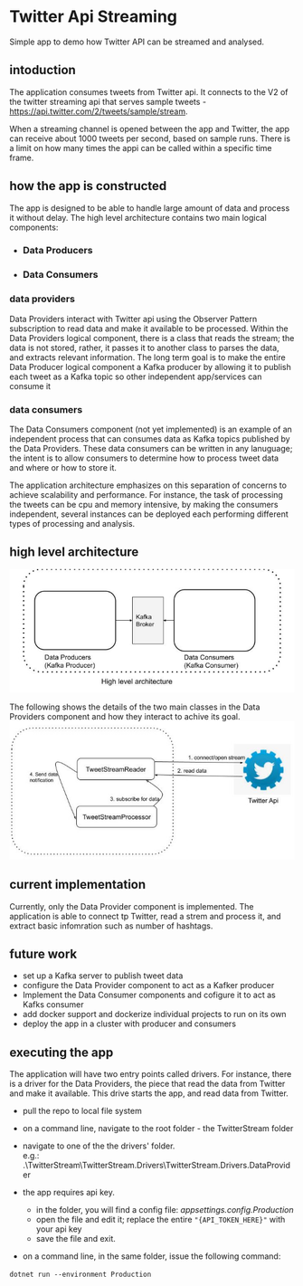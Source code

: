# Twitter Api Streaming
 Simple app to demo how Twitter API can be streamed and analysed.

## intoduction
The application consumes tweets from Twitter api. It connects to the V2 of the twitter streaming api that serves sample tweets - https://api.twitter.com/2/tweets/sample/stream.

When a streaming channel is opened between the app and Twitter, the app can receive about 1000 tweets per second, based on sample runs. There is a limit on how many times the appi can be called within a specific time frame.

## how the app is constructed
The app is designed to be able to handle large amount of data and process it without delay. The high level architecture contains two main logical components:
- ### Data Producers
- ### Data Consumers

### data providers
Data Providers interact with Twitter api using the Observer Pattern subscription to read data and make it available to be processed.
Within the Data Providers logical component, there is a class that reads the stream; the data is not stored, rather, it passes it to another class to parses the data, and extracts relevant information. The long term goal is to make the entire Data Producer logical component a Kafka producer by allowing it to publish each tweet as a Kafka topic so other independent app/services can consume it

### data consumers
The Data Consumers component (not yet implemented) is an example of an independent process that can consumes data as Kafka topics published by the Data Providers. These data consumers can be written in any lanuguage; the intent is to allow consumers to determine how to process tweet data and where or how to store it. 

The application architecture emphasizes on this separation of concerns to achieve scalability and performance. For instance, the task of processing the tweets can be cpu and memory intensive, by making the consumers independent, several instances can be deployed each performing different types of processing and analysis.


 ## high level architecture
 ![app structure](https://github.com/kowusu01/TwitterApiStream/blob/main/images/high-level-arch.jpg?raw=true)

 The following shows the details of the two main classes in the Data Providers component and how they interact to achive its goal.
 ![app structure](https://github.com/kowusu01/TwitterApiStream/blob/main/images/design-detail.jpg?raw=true)


 ## current implementation
 Currently, only the Data Provider component is implemented. The application is able to connect tp Twitter, read a strem and process it, and extract basic infomration such as number of hashtags.


 ## future work
 - set up a Kafka server to publish tweet data
 - configure the Data Provider component to act as a Kafker producer
 - Implement the Data Consumer components and cofigure it to act as Kafks consumer
 - add docker support and dockerize individual projects to run on its own
 - deploy the app in a cluster with producer and consumers


## executing the app
The application will have two entry points called drivers. For instance, there is a driver for the Data Providers, the piece that read the data from Twitter and make it available. 
This drive starts the app, and read data from Twitter.

- pull the repo to local file system
- on a command line, navigate to the root folder  - the TwitterStream folder
- navigate to one of the the drivers' folder.   
  e.g.: .\TwitterStream\TwitterStream.Drivers\TwitterStream.Drivers.DataProvider

- the app requires api key.
  - in the folder, you will find a config file: *appsettings.config.Production*  
  - open the file and edit it; replace the entire ```"{API_TOKEN_HERE}"``` with your api key
  - save the file and exit.

- on a command line, in the same folder, issue the following command:

``` dotnet run --environment Production  ```
